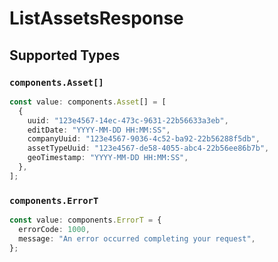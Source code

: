 # ListAssetsResponse


## Supported Types

### `components.Asset[]`

```typescript
const value: components.Asset[] = [
  {
    uuid: "123e4567-14ec-473c-9631-22b56633a3eb",
    editDate: "YYYY-MM-DD HH:MM:SS",
    companyUuid: "123e4567-9036-4c52-ba92-22b56288f5db",
    assetTypeUuid: "123e4567-de58-4055-abc4-22b56ee86b7b",
    geoTimestamp: "YYYY-MM-DD HH:MM:SS",
  },
];
```

### `components.ErrorT`

```typescript
const value: components.ErrorT = {
  errorCode: 1000,
  message: "An error occurred completing your request",
};
```

